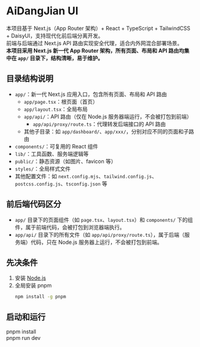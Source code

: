 
# AiDangJian UI

本项目基于 Next.js（App Router 架构）+ React + TypeScript + TailwindCSS + DaisyUI，支持现代化前后端分离开发。  
前端与后端通过 Next.js API 路由实现安全代理，适合内外网混合部署场景。  
**本项目采用 Next.js 新一代 App Router 架构，所有页面、布局和 API 路由均集中在 `app/` 目录下，结构清晰，易于维护。**

## 目录结构说明

- `app/`：新一代 Next.js 应用入口，包含所有页面、布局和 API 路由
  - `app/page.tsx`：根页面（首页）
  - `app/layout.tsx`：全局布局
  - `app/api/`：API 路由（仅在 Node.js 服务器端运行，不会被打包到前端）
    - `app/api/proxy/route.ts`：代理转发后端接口的 API 路由
  - 其他子目录：如 `app/dashboard/`、`app/xxx/`，分别对应不同的页面和子路由
- `components/`：可复用的 React 组件
- `lib/`：工具函数、服务端逻辑等
- `public/`：静态资源（如图片、favicon 等）
- `styles/`：全局样式文件
- 其他配置文件：如 `next.config.mjs`、`tailwind.config.js`、`postcss.config.js`、`tsconfig.json` 等

## 前后端代码区分

- `app/` 目录下的页面组件（如 `page.tsx`、`layout.tsx`）和 `components/` 下的组件，属于前端代码，会被打包到浏览器端执行。
- `app/api/` 目录下的所有文件（如 `app/api/proxy/route.ts`），属于后端（服务端）代码，只在 Node.js 服务器上运行，不会被打包到前端。

## 先决条件

1. 安装 [Node.js](https://nodejs.org/)
2. 全局安装 pnpm  
   ```bash
   npm install -g pnpm
   ```

## 启动和运行
pnpm  install  
pnpm  run dev
